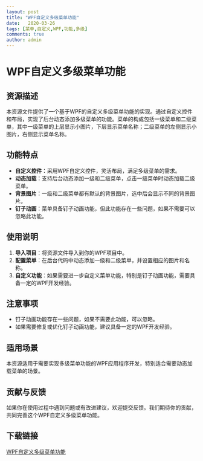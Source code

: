 ```yaml
---
layout: post
title: "WPF自定义多级菜单功能"
date:   2020-03-26
tags: [菜单,自定义,WPF,功能,多级]
comments: true
author: admin
---
```

# WPF自定义多级菜单功能

## 资源描述

本资源文件提供了一个基于WPF的自定义多级菜单功能的实现。通过自定义控件和布局，实现了后台动态添加多级菜单的功能。菜单的构成包括一级菜单和二级菜单，其中一级菜单的上层显示小图片，下层显示菜单名称；二级菜单的左侧显示小图片，右侧显示菜单名称。

## 功能特点

- **自定义控件**：采用WPF自定义控件，灵活布局，满足多级菜单的需求。
- **动态加载**：支持后台动态添加一级和二级菜单，点击一级菜单时动态加载二级菜单。
- **背景图片**：一级和二级菜单都有默认的背景图片，选中后会显示不同的背景图片。
- **钉子动画**：菜单具备钉子动画功能，但此功能存在一些问题，如果不需要可以忽略此功能。

## 使用说明

1. **导入项目**：将资源文件导入到你的WPF项目中。
2. **配置菜单**：在后台代码中动态添加一级和二级菜单，并设置相应的图片和名称。
3. **自定义功能**：如果需要进一步自定义菜单功能，特别是钉子动画功能，需要具备一定的WPF开发经验。

## 注意事项

- 钉子动画功能存在一些问题，如果不需要此功能，可以忽略。
- 如果需要修复或优化钉子动画功能，建议具备一定的WPF开发经验。

## 适用场景

本资源适用于需要实现多级菜单功能的WPF应用程序开发，特别适合需要动态加载菜单的场景。

## 贡献与反馈

如果你在使用过程中遇到问题或有改进建议，欢迎提交反馈。我们期待你的贡献，共同完善这个WPF自定义多级菜单功能。

## 下载链接

[WPF自定义多级菜单功能](https://pan.quark.cn/s/c3e2df89ee8f)